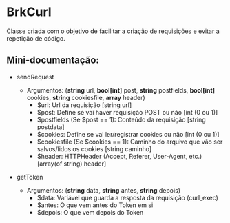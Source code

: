 
# BrkCurl

Classe criada com o objetivo de facilitar a criação de requisições e evitar a repetição de código.


## Mini-documentação:

* sendRequest
  - Argumentos:
    (**string** url, **bool[int]** post, **string** postfields, **bool[int]** cookies, **string** cookiesfile, **array** header)
    * $url: Url da requisição [string url]
    * $post: Define se vai haver requisição POST ou não [int (0 ou 1)]
    * $postfields (Se $post == 1): Conteúdo da requisição [string postdata]
    * $cookies: Define se vai ler/registrar cookies ou não [int (0 ou 1)]
    * $cookiesfile (Se $cookies == 1): Caminho do arquivo que vão ser salvos/lidos os cookies [string caminho]
    * $header: HTTPHeader (Accept, Referer, User-Agent, etc.) [array(of string) header]

* getToken
  - Argumentos:
    (**string** data, **string** antes, **string** depois)
    * $data: Variável que guarda a resposta da requisição (curl_exec)
    * $antes: O que vem antes do Token em si
    * $depois: O que vem depois do Token
